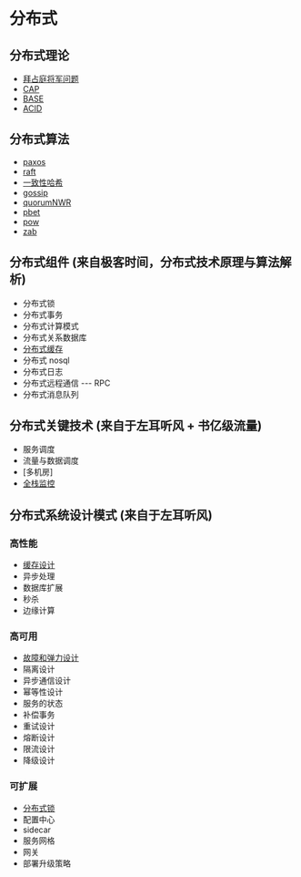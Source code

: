 <!--
 * @Author: shgopher shgopher@gmail.com
 * @Date: 2024-09-14 13:02:10
 * @LastEditors: shgopher shgopher@gmail.com
 * @LastEditTime: 2024-10-28 10:22:54
 * @FilePath: /luban/系统设计基础/分布式/README.md
 * @Description: 
 * 
 * Copyright (c) 2024 by shgopher, All Rights Reserved. 
-->
# 分布式
## 分布式理论
- [拜占庭将军问题](./分布式理论/拜占庭将军问题/README.md)
- [CAP](./分布式理论/CAP/README.md)
- [BASE](./分布式理论/BASE/README.md)
- [ACID](./分布式理论/ACID/README.md)
## 分布式算法
- [paxos](./分布式算法/paxos/README.md)
- [raft](./分布式算法/raft/README.md)
- [一致性哈希](./分布式算法/一致性哈希/README.md)
- [gossip](./分布式算法/gossip/README.md)
- [quorumNWR](./分布式算法/quorumNWR/README.md)
- [pbet](./分布式算法/pbet/README.md)
- [pow](./分布式算法/pow/README.md)
- [zab](./分布式算法/zab/README.md)
## 分布式组件 (来自极客时间，分布式技术原理与算法解析)
- 分布式锁
- 分布式事务
- 分布式计算模式
- 分布式关系数据库
- [分布式缓存](./分布式组件/分布式缓存/README.md)
- 分布式 nosql
- 分布式日志
- 分布式远程通信 --- RPC
- 分布式消息队列
## 分布式关键技术 (来自于左耳听风 + 书亿级流量)
- 服务调度
- 流量与数据调度
- [多机房]
- [全栈监控](./分布式关键技术/全栈监控/README.md)
## 分布式系统设计模式 (来自于左耳听风)
### 高性能
- [缓存设计](./分布式系统设计模式/高性能/缓存设计/README.md)
- 异步处理
- 数据库扩展
- 秒杀
- 边缘计算
### 高可用
- [故障和弹力设计](./分布式系统设计模式/高可用/故障和弹力设计/README.md)
- 隔离设计
- 异步通信设计
- 幂等性设计
- 服务的状态
- 补偿事务
- 重试设计
- 熔断设计
- 限流设计
- 降级设计
### 可扩展
- [分布式锁](./分布式系统设计模式/可扩展/分布式锁/README.md)
- 配置中心
- sidecar
- 服务网格
- 网关
- 部署升级策略
